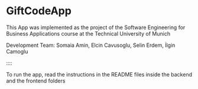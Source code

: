 # GiftCodeApp

This App was implemented as the project of the Software Engineering for Business Applications course at the Technical University of Munich

Development Team:
Somaia Amin,
Elcin Cavusoglu,
Selin Erdem,
İlgin Camoglu

::::

To run the app, read the instructions in the README files inside the backend and the frontend folders
